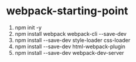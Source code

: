 # webpack-starting-point

1. npm init -y
2. npm install webpack webpack-cli --save-dev
3. npm install --save-dev style-loader css-loader
4. npm install --save-dev html-webpack-plugin
5. npm install --save-dev webpack-dev-server
